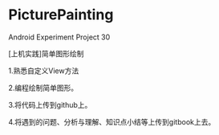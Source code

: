 # PicturePainting
Android Experiment Project 30

[上机实践]简单图形绘制

1.熟悉自定义View方法

2.编程绘制简单图形。

3.将代码上传到github上。

4.将遇到的问题、分析与理解、知识点小结等上传到gitbook上去。
